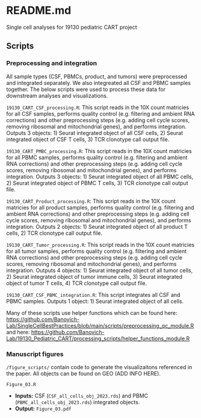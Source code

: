 # README.md

Single cell analyses for 19130 pediatric CART project

## Scripts

### Preprocessing and integration
All sample types (CSF, PBMCs, product, and tumors) were preprocessed and integrated separately. We also integreated all CSF and PBMC samples together. The below scripts were used to process these data for downstream analyses and visualizations.

`19130_CART_CSF_processing.R`: This script reads in the 10X count matricies for all CSF samples, performs quality control (e.g. filtering and ambient RNA corrections) and other preprocessing steps (e.g. adding cell cycle scores, removing ribosomal and mitochondrial genes), and performs integration. Outputs 3 objects: 1) Seurat integrated object of all CSF cells, 2) Seurat integrated object of CSF T cells, 3) TCR clonotype call output file.


`19130_CART_PMBC_processing.R`: This script reads in the 10X count matricies for all PBMC samples, performs quality control (e.g. filtering and ambient RNA corrections) and other preprocessing steps (e.g. adding cell cycle scores, removing ribosomal and mitochondrial genes), and performs integration. Outputs 3 objects: 1) Seurat integrated object of all PBMC cells, 2) Seurat integrated object of PBMC T cells, 3) TCR clonotype call output file.


`19130_CART_Product_processing.R`: This script reads in the 10X count matricies for all product samples, performs quality control (e.g. filtering and ambient RNA corrections) and other preprocessing steps (e.g. adding cell cycle scores, removing ribosomal and mitochondrial genes), and performs integration. Outputs 2 objects: 1) Seurat integrated object of all product T cells, 2) TCR clonotype call output file.


`19130_CART_Tumor_processing.R`: This script reads in the 10X count matricies for all tumor samples, performs quality control (e.g. filtering and ambient RNA corrections) and other preprocessing steps (e.g. adding cell cycle scores, removing ribosomal and mitochondrial genes), and performs integration. Outputs 4 objects: 1) Seurat integrated object of all tumor cells, 2) Seurat integrated object of tumor immune cells, 3) Seurat integrated object of tumor T cells, 4) TCR clonotype call output file.


`19130_CART_CSF_PBMC_integration.R`: This script integrates all CSF and PBMC samples. Outputs 1 object: 1) Seurat integrated object of all cells.


Many of these scripts use helper functions which can be found here: https://github.com/Banovich-Lab/SingleCellBestPractices/blob/main/scripts/preprocessing_qc_module.R and here: https://github.com/Banovich-Lab/19130_Pediatric_CART/processing_scripts/helper_functions_module.R

### Manuscript figures
`/figure_scripts/` contain code to generate the visualizaitons referenced in the paper. All objects can be found on GEO (ADD INFO HERE).

`Figure_03.R`
- **Inputs:** CSF (`CSF_all_cells_obj_2023.rds`) and PBMC (`PBMC_all_cells_obj_2023.rds`) integrated objects.
- **Output:** `Figure_03.pdf`

